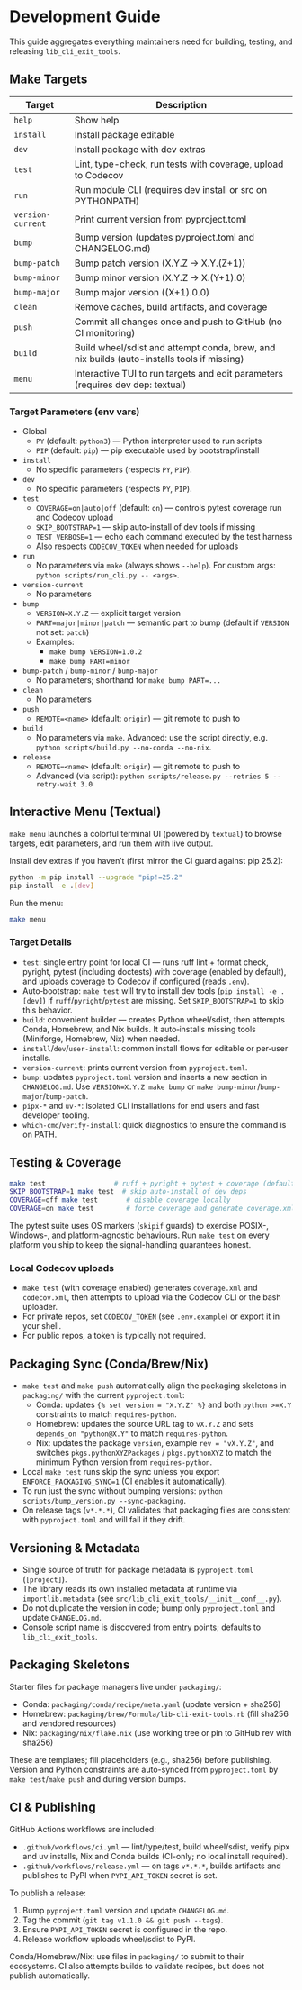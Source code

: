 # Development Guide

This guide aggregates everything maintainers need for building, testing, and releasing `lib_cli_exit_tools`.

## Make Targets

| Target            | Description                                                                                |
|-------------------|--------------------------------------------------------------------------------------------|
| `help`            | Show help                                                                                  |
| `install`         | Install package editable                                                                   |
| `dev`             | Install package with dev extras                                                            |
| `test`            | Lint, type-check, run tests with coverage, upload to Codecov                               |
| `run`             | Run module CLI (requires dev install or src on PYTHONPATH)                                 |
| `version-current` | Print current version from pyproject.toml                                                  |
| `bump`            | Bump version (updates pyproject.toml and CHANGELOG.md)                                     |
| `bump-patch`      | Bump patch version (X.Y.Z -> X.Y.(Z+1))                                                    |
| `bump-minor`      | Bump minor version (X.Y.Z -> X.(Y+1).0)                                                    |
| `bump-major`      | Bump major version ((X+1).0.0)                                                             |
| `clean`           | Remove caches, build artifacts, and coverage                                               |
| `push`            | Commit all changes once and push to GitHub (no CI monitoring)                              |
| `build`           | Build wheel/sdist and attempt conda, brew, and nix builds (auto-installs tools if missing) |
| `menu`            | Interactive TUI to run targets and edit parameters (requires dev dep: textual)             |

### Target Parameters (env vars)

- Global
  - `PY` (default: `python3`) — Python interpreter used to run scripts
  - `PIP` (default: `pip`) — pip executable used by bootstrap/install
- `install`
  - No specific parameters (respects `PY`, `PIP`).
- `dev`
  - No specific parameters (respects `PY`, `PIP`).
- `test`
  - `COVERAGE=on|auto|off` (default: `on`) — controls pytest coverage run and Codecov upload
  - `SKIP_BOOTSTRAP=1` — skip auto-install of dev tools if missing
  - `TEST_VERBOSE=1` — echo each command executed by the test harness
  - Also respects `CODECOV_TOKEN` when needed for uploads
- `run`
  - No parameters via `make` (always shows `--help`). For custom args: `python scripts/run_cli.py -- <args>`.
- `version-current`
  - No parameters
- `bump`
  - `VERSION=X.Y.Z` — explicit target version
  - `PART=major|minor|patch` — semantic part to bump (default if `VERSION` not set: `patch`)
  - Examples:
    - `make bump VERSION=1.0.2`
    - `make bump PART=minor`
- `bump-patch` / `bump-minor` / `bump-major`
  - No parameters; shorthand for `make bump PART=...`
- `clean`
  - No parameters
- `push`
  - `REMOTE=<name>` (default: `origin`) — git remote to push to
- `build`
  - No parameters via `make`. Advanced: use the script directly, e.g. `python scripts/build.py --no-conda --no-nix`.
- `release`
  - `REMOTE=<name>` (default: `origin`) — git remote to push to
  - Advanced (via script): `python scripts/release.py --retries 5 --retry-wait 3.0`

## Interactive Menu (Textual)

`make menu` launches a colorful terminal UI (powered by `textual`) to browse targets, edit parameters, and run them with live output.

Install dev extras if you haven’t (first mirror the CI guard against pip 25.2):

```bash
python -m pip install --upgrade "pip!=25.2"
pip install -e .[dev]
```

Run the menu:

```bash
make menu
```

### Target Details

- `test`: single entry point for local CI — runs ruff lint + format check, pyright, pytest (including doctests) with coverage (enabled by default), and uploads coverage to Codecov if configured (reads `.env`).
- Auto‑bootstrap: `make test` will try to install dev tools (`pip install -e .[dev]`) if `ruff`/`pyright`/`pytest` are missing. Set `SKIP_BOOTSTRAP=1` to skip this behavior.
- `build`: convenient builder — creates Python wheel/sdist, then attempts Conda, Homebrew, and Nix builds. It auto‑installs missing tools (Miniforge, Homebrew, Nix) when needed.
- `install`/`dev`/`user-install`: common install flows for editable or per‑user installs.
- `version-current`: prints current version from `pyproject.toml`.
- `bump`: updates `pyproject.toml` version and inserts a new section in `CHANGELOG.md`. Use `VERSION=X.Y.Z make bump` or `make bump-minor`/`bump-major`/`bump-patch`.
- `pipx-*` and `uv-*`: isolated CLI installations for end users and fast developer tooling.
- `which-cmd`/`verify-install`: quick diagnostics to ensure the command is on PATH.

## Testing & Coverage

```bash
make test                 # ruff + pyright + pytest + coverage (default ON)
SKIP_BOOTSTRAP=1 make test  # skip auto-install of dev deps
COVERAGE=off make test       # disable coverage locally
COVERAGE=on make test        # force coverage and generate coverage.xml/codecov.xml
```

The pytest suite uses OS markers (`skipif` guards) to exercise POSIX-, Windows-,
and platform-agnostic behaviours. Run `make test` on every platform you ship to
keep the signal-handling guarantees honest.

### Local Codecov uploads

- `make test` (with coverage enabled) generates `coverage.xml` and `codecov.xml`, then attempts to upload via the Codecov CLI or the bash uploader.
- For private repos, set `CODECOV_TOKEN` (see `.env.example`) or export it in your shell.
- For public repos, a token is typically not required.

## Packaging Sync (Conda/Brew/Nix)

- `make test` and `make push` automatically align the packaging skeletons in `packaging/` with the current `pyproject.toml`:
  - Conda: updates `{% set version = "X.Y.Z" %}` and both `python >=X.Y` constraints to match `requires-python`.
  - Homebrew: updates the source URL tag to `vX.Y.Z` and sets `depends_on "python@X.Y"` to match `requires-python`.
  - Nix: updates the package `version`, example `rev = "vX.Y.Z"`, and switches `pkgs.pythonXYZPackages` / `pkgs.pythonXYZ` to match the minimum Python version from `requires-python`.
- Local `make test` runs skip the sync unless you export `ENFORCE_PACKAGING_SYNC=1` (CI enables it automatically).
- To run just the sync without bumping versions: `python scripts/bump_version.py --sync-packaging`.
- On release tags (`v*.*.*`), CI validates that packaging files are consistent with `pyproject.toml` and will fail if they drift.

## Versioning & Metadata

- Single source of truth for package metadata is `pyproject.toml` (`[project]`).
- The library reads its own installed metadata at runtime via `importlib.metadata` (see `src/lib_cli_exit_tools/__init__conf__.py`).
- Do not duplicate the version in code; bump only `pyproject.toml` and update `CHANGELOG.md`.
- Console script name is discovered from entry points; defaults to `lib_cli_exit_tools`.

## Packaging Skeletons

Starter files for package managers live under `packaging/`:

- Conda: `packaging/conda/recipe/meta.yaml` (update version + sha256)
- Homebrew: `packaging/brew/Formula/lib-cli-exit-tools.rb` (fill sha256 and vendored resources)
- Nix: `packaging/nix/flake.nix` (use working tree or pin to GitHub rev with sha256)

These are templates; fill placeholders (e.g., sha256) before publishing. Version and Python constraints are auto-synced from `pyproject.toml` by `make test`/`make push` and during version bumps.

## CI & Publishing

GitHub Actions workflows are included:

- `.github/workflows/ci.yml` — lint/type/test, build wheel/sdist, verify pipx and uv installs, Nix and Conda builds (CI-only; no local install required).
- `.github/workflows/release.yml` — on tags `v*.*.*`, builds artifacts and publishes to PyPI when `PYPI_API_TOKEN` secret is set.

To publish a release:
1. Bump `pyproject.toml` version and update `CHANGELOG.md`.
2. Tag the commit (`git tag v1.1.0 && git push --tags`).
3. Ensure `PYPI_API_TOKEN` secret is configured in the repo.
4. Release workflow uploads wheel/sdist to PyPI.

Conda/Homebrew/Nix: use files in `packaging/` to submit to their ecosystems. CI also attempts builds to validate recipes, but does not publish automatically.
